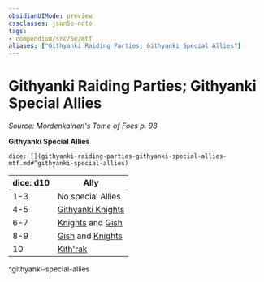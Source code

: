 ```yaml
---
obsidianUIMode: preview
cssclasses: json5e-note
tags:
- compendium/src/5e/mtf
aliases: ["Githyanki Raiding Parties; Githyanki Special Allies"]
---
```

# Githyanki Raiding Parties; Githyanki Special Allies
*Source: Mordenkainen's Tome of Foes p. 98* 

**Githyanki Special Allies**

`dice: [](githyanki-raiding-parties-githyanki-special-allies-mtf.md#^githyanki-special-allies)`

| dice: d10 | Ally |
|-----------|------|
| 1-3 | No special Allies |
| 4-5 | [Githyanki Knights](/2-Mechanics/CLI/bestiary/humanoid/githyanki-knight.md) |
| 6-7 | [Knights](/2-Mechanics/CLI/bestiary/humanoid/githyanki-knight.md) and [Gish](/2-Mechanics/CLI/bestiary/humanoid/githyanki-gish-mpmm.md) |
| 8-9 | [Gish](/2-Mechanics/CLI/bestiary/humanoid/githyanki-gish-mpmm.md) and [Knights](/2-Mechanics/CLI/bestiary/humanoid/githyanki-knight.md) |
| 10 | [Kith'rak](/2-Mechanics/CLI/bestiary/humanoid/githyanki-kithrak-mpmm.md) |
^githyanki-special-allies